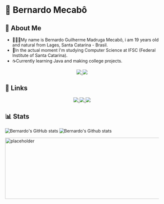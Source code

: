 # 🎴 Bernardo Mecabô 

## 📩 About Me 
- 👨🏻‍💻My name is Bernardo Guilherme Madruga Mecabô, i am 19 years old and natural from Lages, Santa Catarina - Brasil.
- 📕In the actual moment I'm studying Computer Science at IFSC (Federal Institute of Santa Catarina).
- ☕Currently learning Java and making college projects.

<p align="center">
    <a href="https://custom-icon-badges.demolab.com/github/last-commit/bernardommecabo/custom-icon-badges?logo=history&logoColor=white">
        <img 
            src="https://custom-icon-badges.demolab.com/github/last-commit/bernardommecabo/custom-icon-badges?logo=history&logoColor=white"
        />
        <a href="https://custom-icon-badges.demolab.com/github/issues-pr-closed/bernardommecabo/custom-icon-badges?color=purple&logo=git-pull-request&logoColor=white">
        <img 
            src="https://custom-icon-badges.demolab.com/github/issues-pr-closed/bernardommecabo/custom-icon-badges?color=purple&logo=git-pull-request&logoColor=white"
        /> 
    </a>
</p>

## 🔗 Links

<p align = "center">
    <a href="https://www.linkedin.com/in/bernardomecabo/">
    <img 
        src="https://custom-icon-badges.demolab.com/badge/-Linkedin-white?style=for-the-badge&logoColor=white&logo=linked"
        />
    </a>
    <a href="mailto:contato.bernardomecabo@gmail.com">
        <img 
            src="https://custom-icon-badges.demolab.com/badge/-contato.bernardomecabo@gmail.com-white?style=for-the-badge&logo=mention&logoColor=black"
        />
    </a>
    <a href="https://github.com/bernardommecabo?tab=repositories">
        <img 
            src="https://custom-icon-badges.demolab.com/badge/Santa%20Catarina-BR-purple?style=for-the-badge&logo=location&logoColor=white"
        />
    </a>
</p>

## 📊 Stats

![Bernardo's GitHub stats](https://github-readme-stats.vercel.app/api?username=bernardommecabo&theme=aura&show_icons=true) ![Bernardo's Github stats](https://github-readme-stats.vercel.app/api/top-langs/?username=bernardommecabo&theme=aura&layout=compact&custom_title=Tecnologias&langs_count=9)

  
    

<img src="https://media.giphy.com/media/v1.Y2lkPTc5MGI3NjExNHgycDFzZjFtNnlnNnZyd2x2czZuNGdyNzN0MTl1dm1qeWRpbDA4ayZlcD12MV9naWZzX3NlYXJjaCZjdD1n/VHhxQ1mcoRr81VXUpU/giphy.gif" alt="placeholder" width="1200" height="200">
